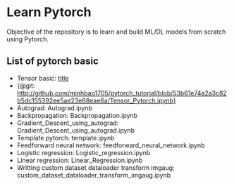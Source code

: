 # Learn Pytorch
Objective of the repository is to learn and build ML/DL models from scratch using Pytorch.

## List of pytorch basic
*   Tensor basic: [title]([http://github.com/minhbao1705/pytorch_tutorial/blob/53b61e74a2a3c82b5dc155392ee5ae23e68eae6a/Tensor_Pytorch.ipynb])
*   {@git: http://github.com/minhbao1705/pytorch_tutorial/blob/53b61e74a2a3c82b5dc155392ee5ae23e68eae6a/Tensor_Pytorch.ipynb}
*   Autograd: Autograd.ipynb
*   Backpropagation: Backpropagation.ipynb
*   Gradient_Descent_using_autograd: Gradient_Descent_using_autograd.ipynb
*   Template pytorch: template.ipynb
*   Feedforward neural network: feedforward_neural_network.ipynb
*   Logistic regression: Logistic_regression.ipynb
*   Linear regression: Linear_Regression.ipynb
*   Writting custom dataset dataloader transform imgaug: custom_dataset_dataloader_transform_imgaug.ipynb
